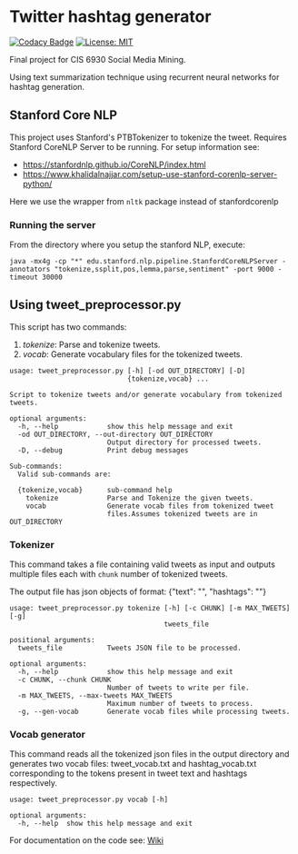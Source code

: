 # Twitter hashtag generator
[![Codacy Badge](https://api.codacy.com/project/badge/Grade/f2e8118b369c436d9f4dc91fba7d7c21)](https://app.codacy.com/app/anwesht/twitter-hashtag-generator?utm_source=github.com&utm_medium=referral&utm_content=anwesht/twitter-hashtag-generator&utm_campaign=Badge_Grade_Dashboard)
 [![License: MIT](https://img.shields.io/badge/License-MIT-yellow.svg)](https://opensource.org/licenses/MIT)

Final project for CIS 6930 Social Media Mining. 

Using text summarization technique using recurrent neural networks for hashtag generation.

## Stanford Core NLP
This project uses Stanford's PTBTokenizer to tokenize the tweet.
Requires Stanford CoreNLP Server to be running.
For setup information see: 
- https://stanfordnlp.github.io/CoreNLP/index.html
- https://www.khalidalnajjar.com/setup-use-stanford-corenlp-server-python/

Here we use the wrapper from `nltk` package instead of stanfordcorenlp

### Running the server
From the directory where you setup the stanford NLP, execute:
```commandline
java -mx4g -cp "*" edu.stanford.nlp.pipeline.StanfordCoreNLPServer -annotators "tokenize,ssplit,pos,lemma,parse,sentiment" -port 9000 -timeout 30000
```


## Using tweet_preprocessor.py
This script has two commands: 
1. *tokenize*: Parse and tokenize tweets.
2. *vocab*: Generate vocabulary files for the tokenized tweets.
```commandline
usage: tweet_preprocessor.py [-h] [-od OUT_DIRECTORY] [-D]
                             {tokenize,vocab} ...

Script to tokenize tweets and/or generate vocabulary from tokenized tweets.

optional arguments:
  -h, --help            show this help message and exit
  -od OUT_DIRECTORY, --out-directory OUT_DIRECTORY
                        Output directory for processed tweets.
  -D, --debug           Print debug messages

Sub-commands:
  Valid sub-commands are:

  {tokenize,vocab}      sub-command help
    tokenize            Parse and Tokenize the given tweets.
    vocab               Generate vocab files from tokenized tweet
                        files.Assumes tokenized tweets are in OUT_DIRECTORY
```

### Tokenizer
This command takes a file containing valid tweets as input and outputs multiple files 
each with `chunk` number of tokenized tweets.

The output file has json objects of format: 
{"text": "<space separated tokens for tweet>", "hashtags": "<space separated hashtags>"}

```commandline
usage: tweet_preprocessor.py tokenize [-h] [-c CHUNK] [-m MAX_TWEETS] [-g]
                                      tweets_file

positional arguments:
  tweets_file           Tweets JSON file to be processed.

optional arguments:
  -h, --help            show this help message and exit
  -c CHUNK, --chunk CHUNK
                        Number of tweets to write per file.
  -m MAX_TWEETS, --max-tweets MAX_TWEETS
                        Maximum number of tweets to process.
  -g, --gen-vocab       Generate vocab files while processing tweets.
```

### Vocab generator
This command reads all the tokenized json files in the output directory and generates two
vocab files: tweet_vocab.txt and hashtag_vocab.txt corresponding to the tokens present in
tweet text and hashtags respectively.

```commandline
usage: tweet_preprocessor.py vocab [-h]

optional arguments:
  -h, --help  show this help message and exit
```

For documentation on the code see: [Wiki](https://github.com/anwesht/twitter-hashtag-generator/wiki/Documentation)
